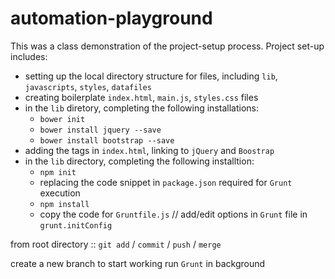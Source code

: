 # automation-playground
This was a class demonstration of the project-setup process. Project set-up includes: 
- setting up the local directory structure for files, including `lib`, `javascripts`, `styles`, `datafiles`
- creating boilerplate `index.html`, `main.js`, `styles.css` files
- in the `lib` diretory, completing the following installations: 
  - `bower init`
  - `bower install jquery --save`
  - `bower install bootstrap --save`
- adding the tags in `index.html`, linking to `jQuery` and `Boostrap`
- in the `lib` directory, completing the following installtion: 
  - `npm init`
  - replacing the code snippet in `package.json` required for `Grunt` execution
  - `npm install`
  - copy the code for `Gruntfile.js` // add/edit options in `Grunt` file in `grunt.initConfig`

from root directory :: `git add` / `commit` / `push` / `merge`

create a new branch to start working
run `Grunt` in background
